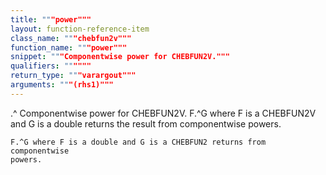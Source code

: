 ```yaml
---
title: """power"""
layout: function-reference-item
class_name: """chebfun2v"""
function_name: """power"""
snippet: """Componentwise power for CHEBFUN2V."""
qualifiers: """"""
return_type: """varargout"""
arguments: """(rhs1)"""
---
```


 .^ Componentwise power for CHEBFUN2V.
    F.^G where F is a CHEBFUN2V and G is a double returns the result from
    componentwise powers.
 
    F.^G where F is a double and G is a CHEBFUN2 returns from componentwise
    powers.
